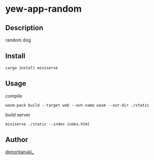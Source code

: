 # yew-app-random

## Description

random dog

## Install

```
cargo install miniserve
```

## Usage

compile

```
wasm-pack build --target web --out-name wasm --out-dir ./static
```

build server

```
miniserve ./static --index index.html
```

## Author

[@moritanuki\_](https://twitter.com/moritanuki_)
